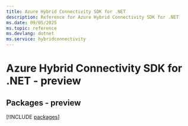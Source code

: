 ```yaml
---
title: Azure Hybrid Connectivity SDK for .NET
description: Reference for Azure Hybrid Connectivity SDK for .NET
ms.date: 09/05/2025
ms.topic: reference
ms.devlang: dotnet
ms.service: hybridconnectivity
---
```

# Azure Hybrid Connectivity SDK for .NET - preview
## Packages - preview
[!INCLUDE [packages](hybrid-connectivity-index.md)]